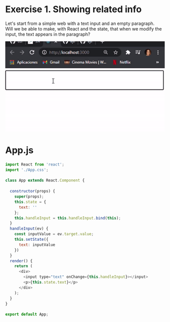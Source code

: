 # Exercise 1. Showing related info
Let's start from a simple web with a text input and an empty paragraph.  
Will we be able to make, with React and the state, that when we modify the input, the text appears in the paragraph?

![](https://github.com/cvcastano/ejercicios-de-adalab/blob/master/module%203/module-3-lesson-05-state-in-react/module-3-lesson-05-ex-01-showing-related-info/src/capture.gif)

# App.js 
```javascript
import React from 'react';
import './App.css';

class App extends React.Component {

  constructor(props) {
    super(props);
    this.state = {
      text: ''
    };
    this.handleInput = this.handleInput.bind(this);
  }
  handleInput(ev) {
    const inputValue = ev.target.value;
    this.setState({
      text: inputValue
    })
  }
  render() {
    return (
      <div>
        <input type="text" onChange={this.handleInput}></input>
        <p>{this.state.text}</p>
      </div>
    );
  }
}

export default App;
```
